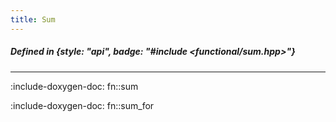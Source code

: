 ```yaml
---
title: Sum
---
```


##### Defined in {style: "api", badge: "#include <functional/sum.hpp>"}

---

:include-doxygen-doc: fn::sum

:include-doxygen-doc: fn::sum_for
